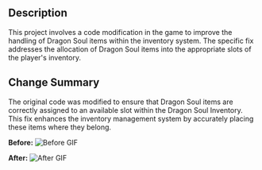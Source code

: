 ## Description

This project involves a code modification in the game to improve the handling of Dragon Soul items within the inventory system. The specific fix addresses the allocation of Dragon Soul items into the appropriate slots of the player's inventory.

## Change Summary

The original code was modified to ensure that Dragon Soul items are correctly assigned to an available slot within the Dragon Soul Inventory. This fix enhances the inventory management system by accurately placing these items where they belong.

**Before:**
![Before GIF](gif/before.gif)

**After:**
![After GIF](gif/after.gif)
